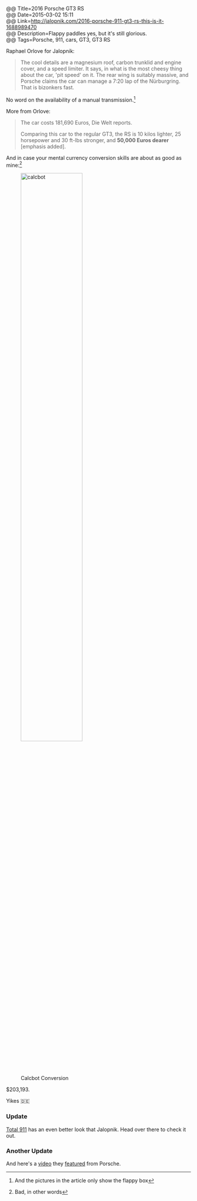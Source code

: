 @@ Title=2016 Porsche GT3 RS  
@@ Date=2015-03-02 15:11  
@@ Link=http://jalopnik.com/2016-porsche-911-gt3-rs-this-is-it-1688989470   
@@ Description=Flappy paddles yes, but it's still glorious.  
@@ Tags=Porsche, 911, cars, GT3, GT3 RS  

Raphael Orlove for Jalopnik:
>The cool details are a magnesium roof, carbon trunklid and engine cover, and a speed limiter. It says, in what is the most cheesy thing about the car, 'pit speed' on it. The rear wing is suitably massive, and Porsche claims the car can manage a 7:20 lap of the Nürburgring. That is bizonkers fast.

No word on the availability of a manual transmission.[^tr]

More from Orlove:
>The car costs 181,690 Euros, Die Welt reports.
>
> Comparing this car to the regular GT3, the RS is 10 kilos lighter, 25 horsepower and 30 ft-lbs stronger, and **50,000 Euros dearer** [emphasis added].

And in case your mental currency conversion skills are about as good as mine:[^ba]

<figure>
	<img src="http://d.pr/i/17PCq+" alt="calcbot" width="63%" />
	<figcaption>Calcbot Conversion</figcaption>
</figure>

$203,193.

Yikes 🇩🇪

<div class="update"><h3 id="update">Update</h3>

<p><a href="http://www.total911.com/new-porsche-911-gt3-rs-launched-in-geneva/">Total 911</a> has an even better look that Jalopnik. Head over there to check it out.</p>

</div>

<div class="update"><h3 id="update">Another Update</h3>

<p>And here's a <a href="https://www.youtube.com/watch?v=XQh8qCZWOEw&feature=youtu.be">video</a> they <a href="http://www.total911.com/see-the-new-porsche-991-gt3-rs-in-action-on-road-and-track/">featured</a> from Porsche.</p>

</div>

[^ba]: Bad, in other words
[^tr]: And the pictures in the article only show the flappy box
